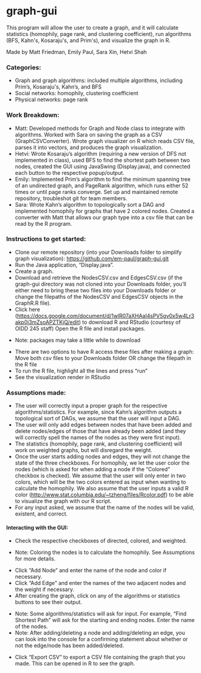 # graph-gui
This program will allow the user to create a graph, and it will calculate statistics (homophily, page rank, and clustering coefficient), run algorithms (BFS, Kahn's, Kosaraju's, and Prim's), and visualize the graph in R. 

Made by Matt Friedman, Emily Paul, Sara Xin, Hetvi Shah

### Categories: 
- Graph and graph algorithms: included multiple algorithms, including Prim’s, Kosaraju's, Kahn’s, and BFS
- Social networks: homophily, clustering coefficient
- Physical networks: page rank

### Work Breakdown:
- Matt: Developed methods for Graph and Node class to integrate with algorithms. Worked with Sara on saving the graph as a CSV (GraphCSVConverter). Wrote graph visualizer on R which reads CSV file, parses it into vectors, and produces the graph visualization.
- Hetvi: Wrote Kosaraju’s algorithm (requiring a new version of DFS not implemented in class), used BFS to find the shortest path between two nodes, created the GUI using JavaSwing (Display.java), and connected each button to the respective popup/output.
- Emily: Implemented Prim’s algorithm to find the minimum spanning tree of an undirected graph, and PageRank algorithm, which runs either 52 times or until page ranks converge. Set up and maintained remote repository, troubleshot git for team members.
- Sara: Wrote Kahn’s algorithm to topologically sort a DAG and implemented homophily for graphs that have 2 colored nodes. Created a converter with Matt that allows our graph type into a csv file that can be read by the R program. 

### Instructions to get started: 
- Clone our remote repository (into your Downloads folder to simplify graph visualization):
	https://github.com/em-paul/graph-gui.git
- Run the Java application, “Display.java”.
- Create a graph.
- Download and retrieve the NodesCSV.csv and EdgesCSV.csv (if the graph-gui directory was not cloned into your Downloads folder, you’ll either need to bring these two files into your Downloads folder or change the filepaths of the NodesCSV and EdgesCSV objects in the GraphR.R file).
- Click here (https://docs.google.com/document/d/1wlR07aXHAaI4sPV5gv0x5w4Lr3akp0j3mZsoAPZTKjQ/edit) to download R and RStudio (courtesy of OIDD 245 staff)
Open the R file and install packages.
* Note: packages may take a little while to download
- There are two options to have R access these files after making a graph: Move both csv files to your Downloads folder OR change the filepath in the R file
- To run the R file, highlight all the lines and press “run”
- See the visualization render in RStudio

### Assumptions made:
- The user will correctly input a proper graph for the respective algorithms/statistics. For example, since Kahn’s algorithm outputs a topological sort of DAGs, we assume that the user will input a DAG.
- The user will only add edges between nodes that have been added and delete nodes/edges of those that have already been added (and they will correctly spell the names of the nodes as they were first input).
- The statistics (homophily, page rank, and clustering coefficient) will work on weighted graphs, but will disregard the weight. 
- Once the user starts adding nodes and edges, they will not change the state of the three checkboxes. 
For homophily, we let the user color the nodes (which is asked for when adding a node if the “Colored” checkbox is checked). We assume that the user will only enter in two colors, which will be the two colors entered as input when wanting to calculate the homophily. We also assume that the user inputs a valid R color (http://www.stat.columbia.edu/~tzheng/files/Rcolor.pdf) to be able to visualize the graph with our R script.
- For any input asked, we assume that the name of the nodes will be valid, existent, and correct.

#### Interacting with the GUI:
- Check the respective checkboxes of directed, colored, and weighted.
* Note: Coloring the nodes is to calculate the homophily. See Assumptions for more details.
- Click “Add Node” and enter the name of the node and color if necessary. 
- Click “Add Edge” and enter the names of the two adjacent nodes and the weight if necessary.
- After creating the graph, click on any of the algorithms or statistics buttons to see their output. 
* Note: Some algorithms/statistics will ask for input. For example, “Find Shortest Path” will ask for the starting and ending nodes. Enter the name of the nodes.
* Note: After adding/deleting a node and adding/deleting an edge, you can look into the console for a confirming statement about whether or not the edge/node has been added/deleted.
- Click “Export CSV” to export a CSV file containing the graph that you made. This can be opened in R to see the graph.
